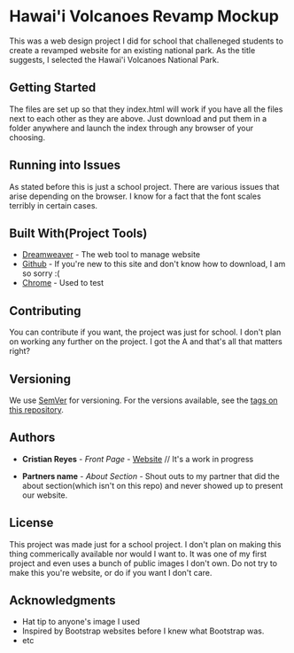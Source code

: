 # Hawai'i Volcanoes Revamp Mockup

This was a web design project I did for school that challeneged students to create a 
revamped website for an existing national park. As the title suggests, I selected the
Hawai'i Volcanoes National Park. 

## Getting Started

The files are set up so that they index.html will work if you have all the files next to each other as they are above. Just download and put them in a folder anywhere and launch the index through any browser of your choosing.

## Running into Issues

As stated before this is just a school project. There are various issues that arise depending on the browser. I know for a fact that the font scales terribly in certain cases.  

## Built With(Project Tools)

* [Dreamweaver](http://www.adobe.com/products/dreamweaver.html) - The web tool to manage website
* [Github](http://www.github.com) - If you're new to this site and don't know how to download, I am so sorry :(
* [Chrome](https://www.google.com/chrome/browser/desktop/index.html?utm_source=bing&utm_medium=sem&utm_campaign=1001342%7cChromeWin10%7cUS%7cen%7cHybrid%7cText%7cBKWS~Exact&brand=CHBF&ds_kid=43700010199508141&utm_source=bing&utm_medium=cpc&utm_campaign=1001342%20%7C%20Chrome%20Win10%20%7C%20US%20%7C%20en%20%7C%20Hybrid%20%7C%20Text%20%7C%20BKWS%20~%20Exact&utm_term=chrome%20download&utm_content=Download%20-%20Exact&gclid=COmayqSFktgCFUoJfwodYCkBNw&gclsrc=ds&dclid=CNXJ1KSFktgCFVCPYgod2_gGxQ) - Used to test

## Contributing

You can contribute if you want, the project was just for school. I don't plan on working any further on the project. I got the A and that's all that matters right?

## Versioning

We use [SemVer](http://semver.org/) for versioning. For the versions available, see the [tags on this repository](https://github.com/your/project/tags). 

## Authors

* **Cristian Reyes** - *Front Page* - [Website](https://www.tesseract.site44.com) // It's a work in progress

* **Partners name** - *About Section* - Shout outs to my partner that did the about section(which isn't on this repo) and never showed up to present our website.

## License

This project was made just for a school project. I don't plan on making this thing commerically available nor would I want to. It was one of my first project and even uses a bunch of public images I don't own. Do not try to make this you're website, or do if you want I don't care.

## Acknowledgments

* Hat tip to anyone's image I used
* Inspired by Bootstrap websites before I knew what Bootstrap was.
* etc

